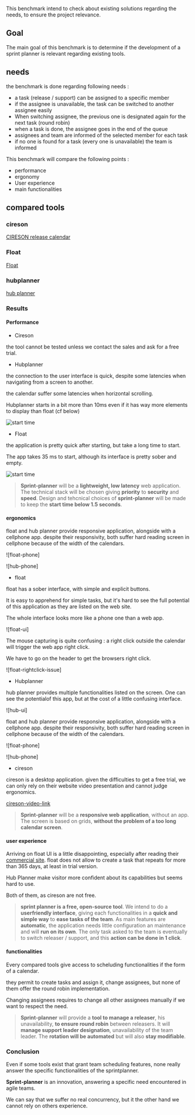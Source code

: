 This benchmark intend to check about existing solutions regarding the needs, to ensure the project relevance.

## Goal

The main goal of this benchmark is to determine if the development of a sprint planner is relevant regarding existing tools.

## needs

the benchmark is done regarding following needs :
- a task (release / support) can be assigned to a specific member
- if the assignee is unavailable, the task can be switched to another assignee easily
- When switching assignee, the previous one is designated again for the next task (round robin)
- when a task is done, the assignee goes in the end of the queue
- assignees and team are informed of the selected member for each task
- if no one is found for a task (every one is unavailable) the team is informed


This benchmark will compare the following points :

-   performance
-   ergonomy
-   User experience
-   main functionalities

## compared tools

### cireson

[CIRESON release calendar](https://cireson.com/products/service-management/release-calendar/)

### Float

[Float](https://www.float.com/top-10-resource-scheduling-software-float.html)

### hubplanner

[hub planner](https://hubplanner.com/)

### Results
#### Performance
 - Cireson
 
 the tool cannot be tested unless we contact the sales and ask for a free trial.

- Hubplanner

the connection to the user interface is quick, despite some latencies when navigating from a screen to another.

the calendar suffer some latencies when horizontal scrolling.

Hubplanner starts in a bit more than 10ms even if it has way more elements to display than float (cf below)

![start time]()

- Float

the application is pretty quick after starting, but take a long time to start.

The app takes 35 ms to start, although its interface is pretty sober and empty.

![start time]()


>**Sprint-planner** will be a **lightweight, low latency** web application. The technical stack will be chosen giving **priority** to **security** and **speed**. Design and tehcnical choices of **sprint-planner** will be made to keep the **start time below 1.5 seconds**.

#### ergonomics
float and hub planner provide responsive application, alongside with a cellphone app.
despite their responsivity, both suffer hard reading screen in cellphone because of the width of the calendars.

![float-phone]

![hub-phone]

- float

float has a sober interface, with simple and explicit buttons.

It is easy to apprehend for simple tasks, but it's hard to see the full potential of this application as they are listed on the web site.

The whole interface looks more like a phone one than a web app.

![float-ui]

The mouse capturing is quite confusing : a right click outside the calendar will trigger the web app right click.

We have to go on the header to get the browsers right click.

![float-rightclick-issue]

- Hubplanner

hub planner provides multiple functionalities listed on the screen.
One can see the potentialof this app, but at the cost of a little confusing interface.

![hub-ui]

float and hub planner provide responsive application, alongside with a cellphone app.
despite their responsivity, both suffer hard reading screen in cellphone because of the width of the calendars.

![float-phone]

![hub-phone]

- cireson

cireson is a desktop application. 
given the difficulties to get a free trial, we can only rely on their website video presentation and cannot judge ergonomics.

[cireson-video-link]()

>**Sprint-planner** will be a **responsive web application**, without an app. The screen is based on grids, **without the problem of a too long calendar screen**.

#### user experience
Arriving on float UI is a little disappointing, especially after reading their [commercial site](https://www.float.com/top-10-resource-scheduling-software-float.html).
float does not allow to create a task that repeats for more than 365 days, at least in trial version.

Hub Planner make visitor more confident about its capabilities but seems hard to use.

Both of them, as cireson are not free.

>**sprint planner is a free, open-source tool**. We intend to do a **userfriendly interface**, giving each functionalities in a **quick and simple way** to **ease tasks of the team**.
As main features are **automatic**, the application needs little configuration an maintenance and will **run on its own**.
The only task asked to the team is eventually to switch releaser / support, and this **action can be done in 1 click**.



#### functionalities
Every compared tools give access to scheluding functionalities if the form of a calendar.

they permit to create tasks and assign it, change assignees, but none of them offer the round robin implementation.

Changing assignees requires to change all other assignees manually if we want to respect the need.

>**Sprint-planner** will provide a **tool to manage a releaser**, his unavailability, **to ensure round robin** between releasers. It will **manage support leader designation**, unavailability of the team leader. The **rotation will be automated** but will also **stay modifiable**.

### Conclusion
Even if some tools exist that grant team scheduling features, none really answer the specific functionalities of the sprintplanner.

**Sprint-planner** is an innovation, answering a specific need encountered in agile teams.

We can say that we suffer no real concurrency, but it the other hand we cannot rely on others experience.

